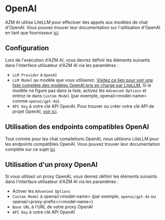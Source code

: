 

# OpenAI

AZM AI utilise LiteLLM pour effectuer des appels aux modèles de chat d'OpenAI. Vous pouvez trouver leur documentation sur l'utilisation d'OpenAI en tant que fournisseur [ici](https://docs.litellm.ai/docs/providers/openai).

## Configuration

Lors de l'exécution d'AZM AI, vous devrez définir les éléments suivants dans l'interface utilisateur d'AZM AI via les paramètres :
* `LLM Provider` à `OpenAI`
* `LLM Model` au modèle que vous utiliserez.
[Visitez ce lien pour voir une liste complète des modèles OpenAI pris en charge par LiteLLM.](https://docs.litellm.ai/docs/providers/openai#openai-chat-completion-models)
Si le modèle ne figure pas dans la liste, activez les `Advanced Options` et entrez-le dans `Custom Model` (par exemple, openai/&lt;model-name&gt; comme `openai/gpt-4o`).
* `API Key` à votre clé API OpenAI. Pour trouver ou créer votre clé API de projet OpenAI, [voir ici](https://platform.openai.com/api-keys).

## Utilisation des endpoints compatibles OpenAI

Tout comme pour les chat completions OpenAI, nous utilisons LiteLLM pour les endpoints compatibles OpenAI. Vous pouvez trouver leur documentation complète sur ce sujet [ici](https://docs.litellm.ai/docs/providers/openai_compatible).

## Utilisation d'un proxy OpenAI

Si vous utilisez un proxy OpenAI, vous devrez définir les éléments suivants dans l'interface utilisateur d'AZM AI via les paramètres :
* Activer les `Advanced Options`
* `Custom Model` à openai/&lt;model-name&gt; (par exemple, `openai/gpt-4o` ou openai/&lt;proxy-prefix&gt;/&lt;model-name&gt;)
* `Base URL` à l'URL de votre proxy OpenAI
* `API Key` à votre clé API OpenAI
